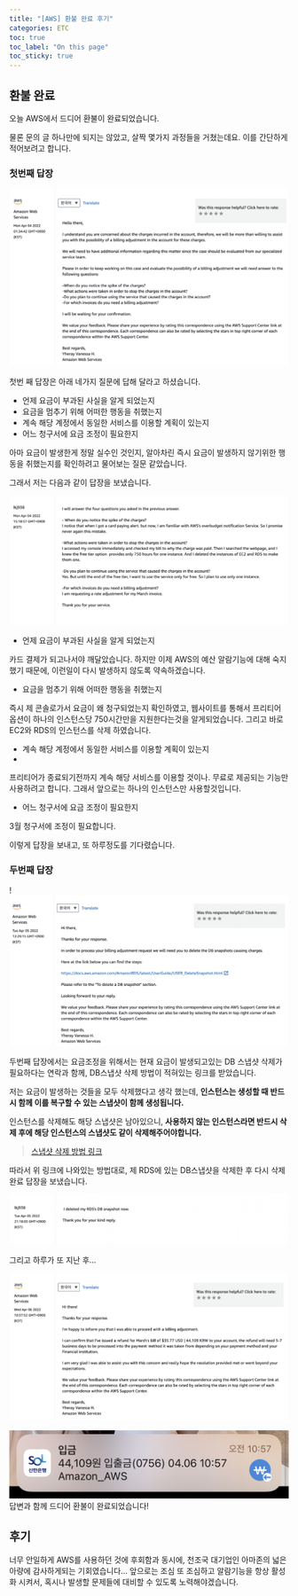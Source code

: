 ```yaml
---
title: "[AWS] 환불 완료 후기"
categories: ETC
toc: true
toc_label: "On this page"
toc_sticky: true
---
```

## 환불 완료
오늘 AWS에서 드디어 환불이 완료되었습니다.

물론 문의 글 하나만에 되지는 않았고, 살짝 몇가지 과정들을 거쳤는데요. 이를 간단하게 적어보려고 합니다.


### 첫번째 답장
![image1](/assets/images/tech/ETC/2022-04-06-[AWS]/image1.PNG)

첫번 째 답장은 아래 네가지 질문에 답해 달라고 하셨습니다.

- 언제 요금이 부과된 사실을 알게 되었는지
- 요금을 멈추기 위해 어떠한 행동을 취했는지
- 계속 해당 계정에서 동일한 서비스를 이용할 계획이 있는지
- 어느 청구서에 요금 조정이 필요한지

아마 요금이 발생한게 정말 실수인 것인지, 알아차린 즉시 요금이 발생하지 않기위한 행동을 취했는지를 확인하려고 물어보는 질문 같았습니다.

그래서 저는 다음과 같이 답장을 보냈습니다.

![image1](/assets/images/tech/ETC/2022-04-06-[AWS]/image2.PNG)

- 언제 요금이 부과된 사실을 알게 되었는지

카드 결제가 되고나서야 깨달았습니다. 하지만 이제 AWS의 예산 알람기능에 대해 숙지 했기 때문에, 이런일이 다시 발생하지 않도록 약속하겠습니다.

- 요금을 멈추기 위해 어떠한 행동을 취했는지

즉시 제 콘솔로가서 요금이 왜 청구되었는지 확인하였고, 웹사이트를 통해서 프리티어 옵션이 하나의 인스턴스당 750시간만을 지원한다는것을 알게되었습니다. 그리고 바로 EC2와 RDS의 인스턴스를 삭제 하였습니다.
 
- 계속 해당 계정에서 동일한 서비스를 이용할 계획이 있는지
- 
프리티어가 종료되기전까지 계속 해당 서비스를 이용할 것이나. 무료로 제공되는 기능만 사용하려고 합니다. 그래서 앞으로는 하나의 인스턴스만 사용할것입니다.
 
- 어느 청구서에 요금 조정이 필요한지

3월 청구서에 조정이 필요합니다.

이렇게 답장을 보내고, 또 하루정도를 기다렸습니다.

### 두번째 답장
!![image1](/assets/images/tech/ETC/2022-04-06-[AWS]/image3.PNG)

두번째 답장에서는 요금조정을 위해서는 현재 요금이 발생되고있는 DB 스냅샷 삭제가 필요하다는 연락과 함께, DB스냅샷 삭제 방법이 적혀있는 링크를 받았습니다.

저는 요금이 발생하는 것들을 모두 삭제했다고 생각 했는데, **인스턴스는 생성할 때 반드시 함께 이를 복구할 수 있는 스냅샷이 함께 생성됩니다.**

인스턴스를 삭제해도 해당 스냅샷은 남아있으니, **사용하지 않는 인스턴스라면 반드시 삭제 후에 해당 인스턴스의 스냅샷도 같이 삭제해주어야합니다.**

> [스냅샷 삭제 방법 링크](https://docs.aws.amazon.com/AmazonRDS/latest/UserGuide/USER_DeleteSnapshot.html )

따라서 위 링크에 나와있는 방법대로, 제 RDS에 있는 DB스냅샷을 삭제한 후 다시 삭제완료 답장을 보냈습니다.

![image1](/assets/images/tech/ETC/2022-04-06-[AWS]/image4.PNG)

그리고 하루가 또 지난 후...

![image1](/assets/images/tech/ETC/2022-04-06-[AWS]/image5.PNG)

![image1](/assets/images/tech/ETC/2022-04-06-[AWS]/image6.jpeg)
답변과 함께 드디어 환불이 완료되었습니다!

## 후기
너무 안일하게 AWS를 사용하던 것에 후회함과 동시에, 천조국 대기업인 아마존의 넓은 아량에 감사하게되는 기회였습니다... 앞으로는 조심 또 조심하고 알람기능을 항상 활성화 시켜서, 혹시나 발생할 문제들에 대비할 수 있도록 노력해야겠습니다.




